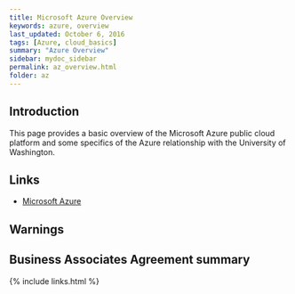 ```yaml
---
title: Microsoft Azure Overview
keywords: azure, overview
last_updated: October 6, 2016
tags: [Azure, cloud_basics]
summary: "Azure Overview" 
sidebar: mydoc_sidebar
permalink: az_overview.html
folder: az
---
```


## Introduction
This page provides a basic overview of the Microsoft Azure public cloud platform
and some specifics of the Azure relationship with the University of Washington.

## Links
- [Microsoft Azure](http://azure.microsoft.com)

## Warnings

## Business Associates Agreement summary

{% include links.html %}

